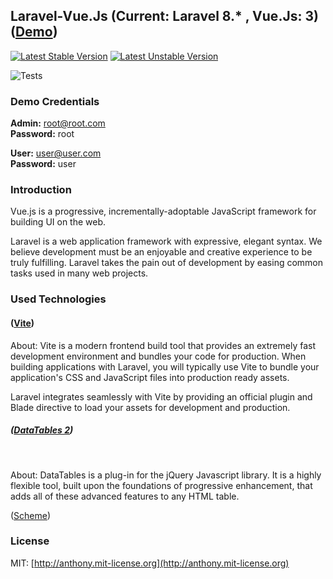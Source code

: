 ## Laravel-Vue.Js (Current: Laravel 8.* , Vue.Js: 3) ([Demo]())

[![Latest Stable Version]()]()
[![Latest Unstable Version]()]() 
<br/>

![Tests](https://github.com/Zack4DEV/Project--VueJs-Laravel--./tree/advanced/tests?branch=advanced)
<br/>

### Demo Credentials

**Admin:** root@root.com  
**Password:** root

**User:** user@user.com  
**Password:** user

### Introduction

Vue.js is a progressive, incrementally-adoptable JavaScript framework for building UI on the web.
<br/>

Laravel is a web application framework with expressive, elegant syntax. We believe development must be an enjoyable and creative experience to be truly fulfilling. Laravel takes the pain out of development by easing common tasks used in many web projects.
<br/>

### Used Technologies

#### ([Vite](https://vitejs.dev/guide/))
About: Vite is a modern frontend build tool that provides an extremely fast development environment and bundles your code for production. When building applications with Laravel, you will typically use Vite to bundle your application's CSS and JavaScript files into production ready assets.
<br/>

Laravel integrates seamlessly with Vite by providing an official plugin and Blade directive to load your assets for development and production.
<br/>

##### ([DataTables 2](https://datatables.net/manual/index))

<br/>

About: DataTables is a plug-in for the jQuery Javascript library. It is a highly flexible tool, built upon the foundations of progressive enhancement, that adds all of these advanced features to any HTML table.
<br/>

([Scheme](https://github.com/Zack4DEV/Project--VueJs-Laravel--./blob/21c8b28f09d7b24c081f9c1debeaf2a4b5f519f8/.github/ReadMe/img/preview-3.jpeg))

### License

MIT: [http://anthony.mit-license.org](http://anthony.mit-license.org)
